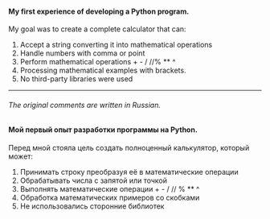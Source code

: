 #### My first experience of developing a Python program.
My goal was to create a complete calculator that can:
1. Accept a string converting it into mathematical operations
2. Handle numbers with comma or point
3. Perform mathematical operations + - / //% ** ^
4. Processing mathematical examples with brackets.
5. No third-party libraries were used
___
###### The original comments are written in Russian.
#### Мой первый опыт разработки программы на Python.
Перед мной стояла цель создать полноценный калькулятор, который может:
1. Принимать строку преобразуя её в математические операции
2. Обрабатывать числа с запятой или точкой
3. Выполнять математические операции + - / // % ** ^
4. Обработка математических примеров со скобками
5. Не использовались сторонние библиотек
